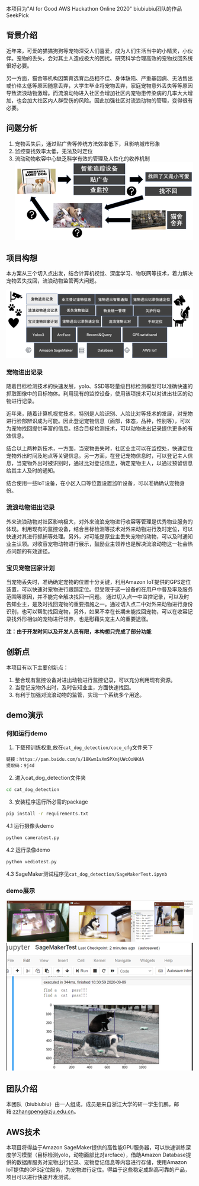 本项目为"Al for Good AWS Hackathon Online 2020" biubiubiu团队的作品SeekPick

## 背景介绍

近年来，可爱的猫猫狗狗等宠物深受人们喜爱，成为人们生活当中的小精灵，小伙伴。宠物的丢失，会对其主人造成极大的困扰。研究科学合理高效的宠物找回系统很好必要。

另一方面，猫舍等机构因繁育选育后品相不佳、身体缺陷、严重基因病、无法售出或价格太低等原因随意丢弃，大学生毕业将宠物丢弃，家庭宠物意外丢失等等原因导致流浪动物激增。而流浪动物进入社区会增加社区内宠物患传染病的几率大大增加，也会加大社区内人群受伤的风险。因此加强社区对流浪动物的管理，变得很有必要。
## 问题分析

1. 宠物丢失后，通过贴广告等传统方法效率低下，且影响城市形象
2. 监控查找效率太低，无法及时定位
3. 流动动物收容中心缺乏科学有效的管理及人性化的收养机制
![q.jpg](img/q.png)

## 项目构想
本方案从三个切入点出发，结合计算机视觉、深度学习、物联网等技术，着力解决宠物丢失找回，流浪动物监管两大问题。

![framework](img/framework2.png)

### **宠物进出记录**
随着目标检测技术的快速发展，yolo、SSD等轻量级目标检测模型可以准确快速的抓取图像中的目标物体。利用现有的监控设备，使用该项技术可以对进出社区的动物进行记录。

近年来，随着计算机视觉技术，特别是人脸识别、人脸比对等技术的发展，对宠物进行脸部辨识成为可能。因此登记宠物信息（面部，体态，品种，性别等），可以为宠物找回提供丰富的信息。结合目标检测技术，可以动物进出记录提供更多的有效信息。

结合以上两种新技术，一方面，当宠物丢失时，社区业主可以在监控处，快速定位宠物外出时间及地点等关键信息。另一方面，在登记宠物信息时，可以登记主人信息，当宠物外出时被识别时，通过比对登记信息，确定宠物主人，以通过预留信息给其主人及时的通知。

结合使用一些IoT设备，在小区入口等位置设置监听设备，可以准确确认宠物身份。

### **流浪动物进出记录**

外来流浪动物对社区影响极大，对外来流浪宠物进行收容等管理是优秀物业服务的体现。利用现有的监控设备，结合目标检测等技术对外来动物进行及时定位，可以快速对其进行抓捕等处理。另外，对可能是原业主丢失宠物的动物，可以及时通知业主认领。对收容宠物动物进行展示，鼓励业主领养也是解决流浪动物这一社会热点问题的有效途径。

### **宝贝宠物回家计划**
当宠物丢失时，准确确定宠物的位置十分关键，利用Amazon IoT提供的GPS定位装置，可以快速对宠物进行跟踪定位。但受限于这一设备的在用户中普及率及服务范围等原因，并不能完全解决找回一问题。
通过切入点一中监控记录，可以及时告知业主，是及时找回宠物的重要措施之一。通过切入点二中对外来动物进行身份识别，也可以帮助找回宠物，另外，如果不幸在长期未能找回宠物，可以在收容记录找外形相似的宠物进行领养，也是慰藉失宠主人的重要途径。

**注：由于开发时间以及开发人员有限，本构想只完成了部分功能**

## 创新点
本项目有以下主要创新点：
1. 整合现有监控设备对进出动物进行监控记录，可以充分利用现有资源。
2. 当登记宠物外出时，及时告知业主，方面快速找回。
3. 有利于加强对流浪动物的监管，实现一个系统多个用途。

## demo演示

### **何如运行demo**
1. 下载预训练权重,放在`cat_dog_detection/coco_cfg`文件夹下
```bash
链接：https://pan.baidu.com/s/18Kwm1sXmSPXmjUWcOoNKdA 
提取码：9j4d
```
2. 进入cat_dog_detection文件夹
```bash
cd cat_dog_detection
```
3. 安装程序运行所必需的package
```bash
pip install -r requirements.txt
```
4.1 运行摄像头demo
```bash
python cameratest.py
```
4.2 运行录像demo
```bash
python vediotest.py
```
4.3 SageMaker测试程序见`cat_dog_detection/SageMakerTest.ipynb`
### **demo展示**
![demo](img/final.png)
![demo](img/cat3.png)

## 团队介绍
本团队（biubiubiu）由一人组成，成员是来自浙江大学的研一学生仉鹏，邮箱:zzhangpeng@zju.edu.cn。

## AWS技术
本项目将得益于Amazon SageMaker提供的高性能GPU服务器，可以快速训练深度学习模型（目标检测yolo，动物面部比对arcface），借助Amazon Database提供的数据库服务对宠物出行记录、宠物登记信息等内容进行存储，使用Amazon IoT提供的GPS定位服务，为宠物进行定位。得益于这些稳定成熟高可靠的产品，项目可以进行快速开发测试。
 